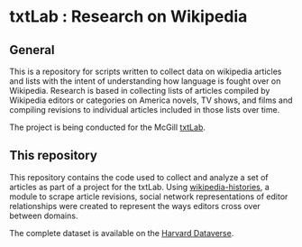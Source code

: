 # txtLab : Research on Wikipedia

## General
This is a repository for scripts written to collect data on wikipedia articles and lists with the intent of understanding
how language is fought over on Wikipedia. Research is based in collecting lists of articles compiled 
by Wikipedia editors or categories on America novels, TV shows, and films and compiling revisions to individual 
articles included in those lists over time.

The project is being conducted for the McGill [txtLab](https://txtlab.org/).

## This repository
This repository contains the code used to collect and analyze a set of articles as part of a project for the txtLab. Using [wikipedia-histories](https://github.com/ndrezn/wikipedia-histories), a module to scrape article revisions, social network representations of editor relationships were created to represent the ways editors cross over between domains.

The complete dataset is available on the [Harvard Dataverse](https://dataverse.harvard.edu/dataset.xhtml?persistentId=doi:10.7910/DVN/QQHEHL).

